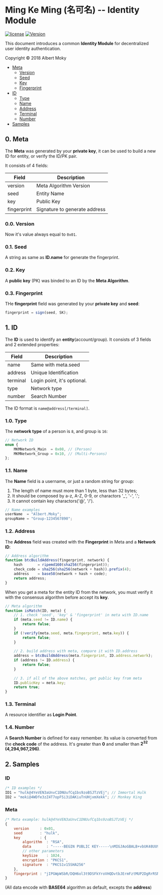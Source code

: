 # Ming Ke Ming (名可名) -- Identity Module

[![license](https://img.shields.io/github/license/mashape/apistatus.svg)](https://github.com/dimchat/mkm-py/blob/master/LICENSE)
[![Version](https://img.shields.io/badge/alpha-0.1.0-red.svg)](https://github.com/dimchat/mkm-py/wiki)

This document introduces a common **Identity Module** for decentralized user identity authentication.

Copyright &copy; 2018 Albert Moky

- [Meta](#meta)
    - [Version](#meta-version)
    - [Seed](#meta-seed)
    - [Key](#meta-key)
    - [Fingerprint](#meta-fingerprint)
- [ID](#id)
    - [Type](#id-type)
    - [Name](#id-name)
    - [Address](#id-address)
    - [Terminal](#id-terminal)
    - [Number](#id-number)
- [Samples](#samples)

## <span id="meta">0. Meta</span>

The **Meta** was generated by your **private key**, it can be used to build a new ID for entity, or verify the ID/PK pair.

It consists of 4 fields:

| Field       | Description                   |
| ----------- | ----------------------------- |
| version     | Meta Algorithm Version        |
| seed        | Entity Name                   |
| key         | Public Key                    |
| fingerprint | Signature to generate address |

### <span id="meta-version">0.0. Version</span>

Now it's value always equal to ```0x01```.

### <span id="meta-seed">0.1. Seed</span>

A string as same as **ID.name** for generate the fingerprint.

### <span id="meta-key">0.2. Key</span>

A **public key** (PK) was binded to an ID by the **Meta Algorithm**.

### <span id="meta-fingerprint">0.3. Fingerprint</span>

THe **fingerprint** field was generated by your **private key** and **seed**:

````javascript
fingerprint = sign(seed, SK);
````

## <span id="id">1. ID</span>
The **ID** is used to identify an **entity**(account/group). It consists of 3 fields and 2 extended properties:

| Field       | Description                   |
| ----------- | ----------------------------- |
| name        | Same with meta.seed           |
| address     | Unique Identification         |
| terminal    | Login point, it's optional.   |
| type        | Network type                  |
| number      | Search Number                 |

The ID format is ```name@address[/terminal]```.

### <span id="id-type">1.0. Type</span>

The **network type** of a person is ```8```, and group is ```16```:

```javascript
// Network ID
enum {
    MKMNetwork_Main  = 0x08, // (Person)
    MKMNetwork_Group = 0x10, // (Multi-Persons)
};
```

### <span id="id-name">1.1. Name</span>
The **Name** field is a username, or just a random string for group:

1. The length of name must more than 1 byte, less than 32 bytes;
2. It should be composed by a-z, A-Z, 0-9, or charactors '_', '-', '.';
3. It cannot contain key charactors('@', '/').

```javascript
// Name examples
userName  = "Albert.Moky";
groupName = "Group-1234567890";
```

### <span id="id-address">1.2. Address</span>

The **Address** field was created with the **Fingerprint** in Meta and a **Network ID**:

```javascript
// Address algorithm
function btcBuildAddress(fingerprint, network) {
    hash       = ripemd160(sha256(fingerprint));
    check_code = sha256(sha256(network + hash)).prefix(4);
    address    = base58(network + hash + code);
    return address;
}
```

When you get a meta for the entity ID from the network,
you must verify it with the consensus algorithm before accept its **key**.

```javascript
// Meta algorithm
function isMatch(ID, meta) {
    // 1. check 'seed', 'key' & 'fingerprint' in meta with ID.name
    if (meta.seed != ID.name) {
        return false;
    }
    if (!verify(meta.seed, meta.fingerprint, meta.key)) {
        return false;
    }
    
    // 2. build address with meta, compare it with ID.address
    address = btcBuildAddress(meta.fingerprint, ID.address.network);
    if (address != ID.address) {
        return false;
    }
    
    // 3. if all of the above matches, get public key from meta
    ID.publicKey = meta.key;
    return true;
}
```

### <span id="id-terminal">1.3. Terminal</span>

A resource identifier as **Login Point**.

### <span id="id-number">1.4. Number</span>

A **Search Number** is defined for easy remember. Its value is converted from the **check code** of the address. It's greater than **0** and smaller than **2<sup>32</sup> (4,294,967,296)**.

## <span id="samples">2. Samples</span>

### ID

```javascript
/* ID examples */
ID1 = "hulk@4YeVEN3aUnvC1DNUufCq1bs9zoBSJTzVEj"; // Immortal Hulk
ID2 = "moki@4WDfe3zZ4T7opFSi3iDAKiuTnUHjxmXekk"; // Monkey King
```

### Meta

```javascript
/* Meta example: hulk@4YeVEN3aUnvC1DNUufCq1bs9zoBSJTzVEj */
{
    version     : 0x01,
    seed        : "hulk",
    key         : {
        algorithm  : "RSA",
        data       : "-----BEGIN PUBLIC KEY-----\nMIGJAoGBALB+vbUK48UU9rjlgnohQowME+3JtTb2hLPqtatVOW364/EKFq0/PSdnZVE9V2Zq+pbX7dj3nCS4pWnYf40ELH8wuDm0Tc4jQ70v4LgAcdy3JGTnWUGiCsY+0Z8kNzRkm3FJid592FL7ryzfvIzB9bjg8U2JqlyCVAyUYEnKv4lDAgMBAAE=\n-----END PUBLIC KEY-----",
        // other parameters
        keySize    : 1024,
        encryption : "PKCS1",
        signature  : "PKCS1v15SHA256"
    },
    fingerprint : "jIPGWpWSbR/DQH6ol3t9DSFkYroVHQDvtbJErmFztMUP2DgRrRSNWuoKY5Y26qL38wfXJQXjYiWqNWKQmQe/gK8M8NkU7lRwm+2nh9wSBYV6Q4WXsCboKbnM0+HVn9Vdfp21hMMGrxTX1pBPRbi0567ZjNQC8ffdW2WvQSoec2I="
}
```

(All data encode with **BASE64** algorithm as default, excepts the **address**)
